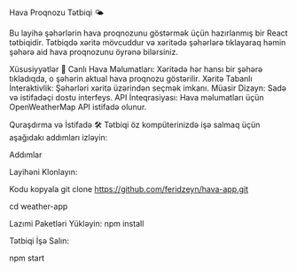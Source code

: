 
Hava Proqnozu Tətbiqi 🌤️

Bu layihə şəhərlərin hava proqnozunu göstərmək üçün hazırlanmış bir React tətbiqidir. Tətbiqdə xəritə mövcuddur və xəritədə şəhərlərə tıklayaraq həmin şəhərə aid hava proqnozunu öyrənə bilərsiniz.

Xüsusiyyətlər 🚀
Canlı Hava Məlumatları: Xəritədə hər hansı bir şəhərə tıkladıqda, o şəhərin aktual hava proqnozu göstərilir.
Xəritə Tabanlı İnteraktivlik: Şəhərləri xəritə üzərindən seçmək imkanı.
Müasir Dizayn: Sadə və istifadəçi dostu interfeys.
API İnteqrasiyası: Hava məlumatları üçün OpenWeatherMap API istifadə olunur.

Quraşdırma və İstifadə 🛠️
Tətbiqi öz kompüterinizdə işə salmaq üçün aşağıdakı addımları izləyin:


Addımlar 

Layihəni Klonlayın:

Kodu kopyala
git clone https://github.com/feridzeyn/hava-app.git

cd weather-app

Lazımi Paketləri Yükləyin: npm install

Tətbiqi İşə Salın:

npm start



